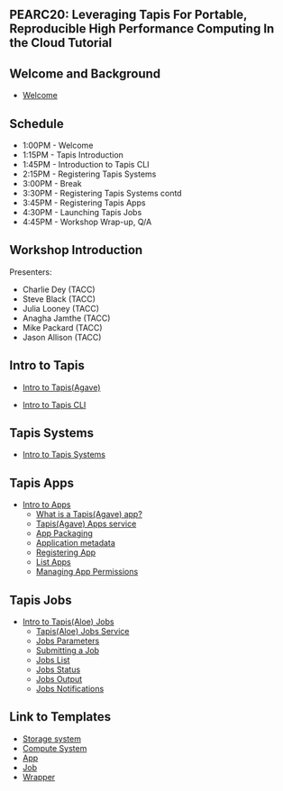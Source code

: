 ## PEARC20: Leveraging Tapis For Portable, Reproducible High Performance Computing In the Cloud Tutorial

## Welcome and Background
* [Welcome](./welcome/intro.md)

## Schedule

* 1:00PM - Welcome
* 1:15PM - Tapis Introduction
* 1:45PM - Introduction to Tapis CLI
* 2:15PM - Registering Tapis Systems
* 3:00PM - Break
* 3:30PM  - Registering Tapis Systems contd
* 3:45PM  - Registering Tapis Apps
* 4:30PM  - Launching Tapis Jobs
* 4:45PM  - Workshop Wrap-up, Q/A

## Workshop Introduction
Presenters: 
* Charlie Dey (TACC)
* Steve Black (TACC)
* Julia Looney (TACC)
* Anagha Jamthe (TACC)
* Mike Packard (TACC)
* Jason Allison (TACC)


## Intro to Tapis 
* [Intro to Tapis(Agave)](./block1/tapis-intro.md)

* [Intro to Tapis CLI](./block1/tapis-cli.md)

## Tapis Systems
* [Intro to Tapis Systems](./block1/tapis-systems.md)

## Tapis Apps
* [Intro to Apps](./block2/apps.md)
  * [What is a Tapis(Agave) app?](./block2/apps.md#what-is-a-tapisagave-app)
  * [Tapis(Agave) Apps service](./block2/apps.md#tapisagave-apps-service)
  * [App Packaging](./block2/apps.md#app-packaging)
  * [Application metadata](./block2/apps.md#application-metadata)
  * [Registering App](./block2/apps.md#registering-an-app)
  * [List Apps](./block2/apps.md#list-apps)
  * [Managing App Permissions](./block2/apps.md#apps-permissions)

## Tapis Jobs
* [Intro to Tapis(Aloe) Jobs](./block2/jobs.md)
  * [Tapis(Aloe) Jobs Service](./block2/jobs.md#tapisaloe-jobs-service)
  * [Jobs Parameters](./block2/jobs.md#jobs-parameters)
  * [Submitting a Job ](./block2/jobs.md#submitting-a-job)
  * [Jobs List](./block2/jobs.md#jobs-list)
  * [Jobs Status](./block2/jobs.md#jobs-status)
  * [Jobs Output](./block2/jobs.md#jobs-output)
  * [Jobs Notifications](./block2/jobs.md#jobs-notifications)

## Link to Templates
  * [Storage system](./block2/templates/storage_system.json)
  * [Compute System](./block2/templates/compute_system.json)
  * [App](./block2/templates/app.json)
  * [Job](./block2/templates/job.json)
  * [Wrapper](./block2/templates/wrapper.sh)
